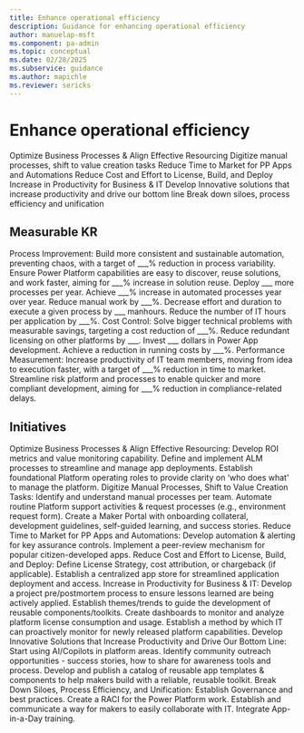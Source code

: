 ```yaml
---
title: Enhance operational efficiency
description: Guidance for enhancing operational efficiency
author: manuelap-msft
ms.component: pa-admin
ms.topic: conceptual
ms.date: 02/28/2025
ms.subservice: guidance
ms.author: mapichle
ms.reviewer: sericks
---
```


# Enhance operational efficiency

Optimize Business Processes & Align Effective Resourcing 
Digitize manual processes, shift to value creation tasks 
Reduce Time to Market for PP Apps and Automations 
Reduce Cost and Effort to License, Build, and Deploy 
Increase in Productivity for Business & IT 
Develop Innovative solutions that increase productivity and drive our bottom line 
Break down siloes, process efficiency and unification 

## Measurable KR

Process Improvement:
Build more consistent and sustainable automation, preventing chaos, with a target of ___% reduction in process variability. 
Ensure Power Platform capabilities are easy to discover, reuse solutions, and work faster, aiming for ___% increase in solution reuse. 
Deploy ___ more processes per year. 
Achieve ___% increase in automated processes year over year. 
Reduce manual work by ___%. 
Decrease effort and duration to execute a given process by ___ manhours. 
Reduce the number of IT hours per application by ___%. 
Cost Control:
Solve bigger technical problems with measurable savings, targeting a cost reduction of ___%. 
Reduce redundant licensing on other platforms by ___. 
Invest ___ dollars in Power App development. 
Achieve a reduction in running costs by ___%. 
Performance Measurement:
Increase productivity of IT team members, moving from idea to execution faster, with a target of ___% reduction in time to market. 
Streamline risk platform and processes to enable quicker and more compliant development, aiming for ___% reduction in compliance-related delays. 

## Initiatives

Optimize Business Processes & Align Effective Resourcing: 
Develop ROI metrics and value monitoring capability. 
Define and implement ALM processes to streamline and manage app deployments. 
Establish foundational Platform operating roles to provide clarity on ‘who does what’ to manage the platform. 
Digitize Manual Processes, Shift to Value Creation Tasks: 
Identify and understand manual processes per team. 
Automate routine Platform support activities & request processes (e.g., environment request form). 
Create a Maker Portal with onboarding collateral, development guidelines, self-guided learning, and success stories. 
Reduce Time to Market for PP Apps and Automations: 
Develop automation & alerting for key assurance controls. 
Implement a peer-review mechanism for popular citizen-developed apps. 
Reduce Cost and Effort to License, Build, and Deploy: 
Define License Strategy, cost attribution, or chargeback (if applicable). 
Establish a centralized app store for streamlined application deployment and access. 
Increase in Productivity for Business & IT: 
Develop a project pre/postmortem process to ensure lessons learned are being actively applied. 
Establish themes/trends to guide the development of reusable components/toolkits. 
Create dashboards to monitor and analyze platform license consumption and usage. 
Establish a method by which IT can proactively monitor for newly released platform capabilities. 
Develop Innovative Solutions that Increase Productivity and Drive Our Bottom Line: 
Start using AI/Copilots in platform areas. 
Identify community outreach opportunities - success stories, how to share for awareness tools and process. 
Develop and publish a catalog of reusable app templates & components to help makers build with a reliable, reusable toolkit. 
Break Down Siloes, Process Efficiency, and Unification: 
Establish Governance and best practices. 
Create a RACI for the Power Platform work. 
Establish and communicate a way for makers to easily collaborate with IT. 
Integrate App-in-a-Day training. 
